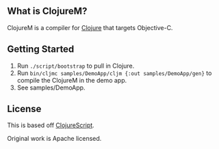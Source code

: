 ## What is ClojureM?

ClojureM is a compiler for [Clojure](http://clojure.org) that targets Objective-C.

## Getting Started

1. Run `./script/bootstrap` to pull in Clojure.
1. Run `bin/cljmc samples/DemoApp/cljm {:out samples/DemoApp/gen}` to compile the ClojureM in the demo app.
1. See samples/DemoApp.

## License

This is based off [ClojureScript](https://github.com/clojure/clojurescript).

Original work is Apache licensed.
